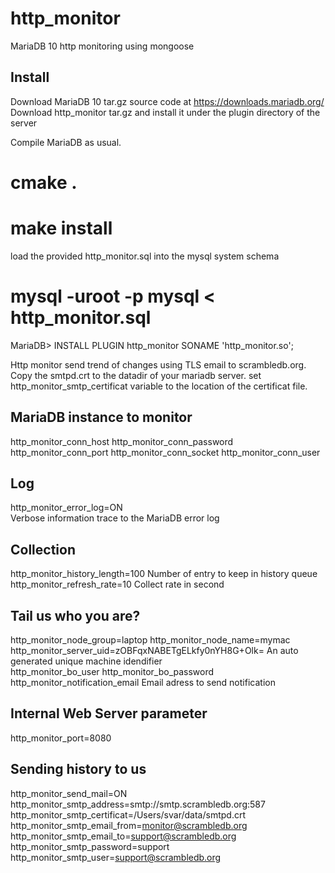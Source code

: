 http_monitor
============

MariaDB 10 http monitoring using mongoose

Install
------- 

Download MariaDB 10 tar.gz source code at https://downloads.mariadb.org/ 
Download http_monitor tar.gz and install it under the plugin directory of the server 

Compile MariaDB as usual.
# cmake . 
# make install 
 
load the provided http_monitor.sql into the mysql system schema 
# mysql -uroot -p mysql < http_monitor.sql

MariaDB> INSTALL PLUGIN http_monitor SONAME 'http_monitor.so'; 

Http monitor send trend of changes using TLS email to scrambledb.org.  
Copy the smtpd.crt to the datadir of your mariadb server. 
set http_monitor_smtp_certificat variable to the location of the certificat file. 

MariaDB instance to monitor 
---------------------------
http_monitor_conn_host
http_monitor_conn_password 
http_monitor_conn_port
http_monitor_conn_socket
http_monitor_conn_user

Log
---  
http_monitor_error_log=ON   
    Verbose information trace to the MariaDB error log 

Collection 
----------
http_monitor_history_length=100
    Number of entry to keep in history queue 
http_monitor_refresh_rate=10
    Collect rate in second

Tail us who you are? 
--------------------   
http_monitor_node_group=laptop 
http_monitor_node_name=mymac
http_monitor_server_uid=zOBFqxNABETgELkfy0nYH8G+Olk=
    An auto generated unique machine idendifier  
http_monitor_bo_user
http_monitor_bo_password
http_monitor_notification_email
    Email adress to send notification

Internal Web Server parameter 
-----------------------------
http_monitor_port=8080  

Sending history to us
---------------------
http_monitor_send_mail=ON   
http_monitor_smtp_address=smtp://smtp.scrambledb.org:587
http_monitor_smtp_certificat=/Users/svar/data/smtpd.crt
http_monitor_smtp_email_from=monitor@scrambledb.org
http_monitor_smtp_email_to=support@scrambledb.org
http_monitor_smtp_password=support
http_monitor_smtp_user=support@scrambledb.org 
 
